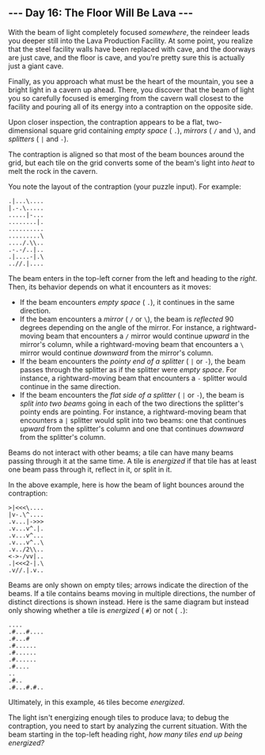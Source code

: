 ##  \-\-\- Day 16: The Floor Will Be Lava ---

With the beam of light completely focused _somewhere_, the reindeer leads you deeper still into the Lava Production Facility. At some point, you realize that the steel facility walls have been replaced with cave, and the doorways are just cave, and the floor is cave, and you're pretty sure this is actually just a giant cave.

Finally, as you approach what must be the heart of the mountain, you see a bright light in a cavern up ahead. There, you discover that the beam of light you so carefully focused is emerging from the cavern wall closest to the facility and pouring all of its energy into a contraption on the opposite side.

Upon closer inspection, the contraption appears to be a flat, two-dimensional square grid containing _empty space_ ( `.`), _mirrors_ ( `/` and `\`), and _splitters_ ( `|` and `-`).

The contraption is aligned so that most of the beam bounces around the grid, but each tile on the grid converts some of the beam's light into _heat_ to melt the rock in the cavern.

You note the layout of the contraption (your puzzle input). For example:

```
.|...\....
|.-.\.....
.....|-...
........|.
..........
.........\
..../.\\..
.-.-/..|..
.|....-|.\
..//.|....

```

The beam enters in the top-left corner from the left and heading to the _right_. Then, its behavior depends on what it encounters as it moves:

- If the beam encounters _empty space_ ( `.`), it continues in the same direction.
- If the beam encounters a _mirror_ ( `/` or `\`), the beam is _reflected_ 90 degrees depending on the angle of the mirror. For instance, a rightward-moving beam that encounters a `/` mirror would continue _upward_ in the mirror's column, while a rightward-moving beam that encounters a `\` mirror would continue _downward_ from the mirror's column.
- If the beam encounters the _pointy end of a splitter_ ( `|` or `-`), the beam passes through the splitter as if the splitter were _empty space_. For instance, a rightward-moving beam that encounters a `-` splitter would continue in the same direction.
- If the beam encounters the _flat side of a splitter_ ( `|` or `-`), the beam is _split into two beams_ going in each of the two directions the splitter's pointy ends are pointing. For instance, a rightward-moving beam that encounters a `|` splitter would split into two beams: one that continues _upward_ from the splitter's column and one that continues _downward_ from the splitter's column.

Beams do not interact with other beams; a tile can have many beams passing through it at the same time. A tile is _energized_ if that tile has at least one beam pass through it, reflect in it, or split in it.

In the above example, here is how the beam of light bounces around the contraption:

```
>|<<<\....
|v-.\^....
.v...|->>>
.v...v^.|.
.v...v^...
.v...v^..\
.v../2\\..
<->-/vv|..
.|<<<2-|.\
.v//.|.v..

```

Beams are only shown on empty tiles; arrows indicate the direction of the beams. If a tile contains beams moving in multiple directions, the number of distinct directions is shown instead. Here is the same diagram but instead only showing whether a tile is _energized_ ( `#`) or not ( `.`):

```
....
.#...#....
.#...#
.#......
.#......
.#......
.#....
..
.#..
.#...#.#..

```

Ultimately, in this example, `46` tiles become _energized_.

The light isn't energizing enough tiles to produce lava; to debug the contraption, you need to start by analyzing the current situation. With the beam starting in the top-left heading right, _how many tiles end up being energized?_

